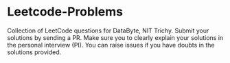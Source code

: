 # Leetcode-Problems
Collection of LeetCode questions for DataByte, NIT Trichy. Submit your solutions by sending a PR. Make sure you to clearly explain your solutions in the personal interview (PI).
You can raise issues if you have doubts in the solutions provided.
